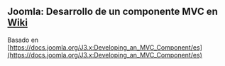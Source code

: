 ## Joomla: Desarrollo de un componente MVC en [Wiki](https://github.com/antoniojosetorres/joomla-desarrollo-componente/wiki)
Basado en [https://docs.joomla.org/J3.x:Developing_an_MVC_Component/es](https://docs.joomla.org/J3.x:Developing_an_MVC_Component/es)

